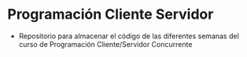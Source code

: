 # Programación Cliente Servidor
- Repositorio para almacenar el código de las diferentes semanas del curso de Programación Cliente/Servidor Concurrente 
